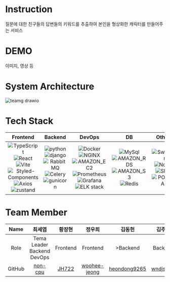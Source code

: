 # Instruction
질문에 대한 친구들의 답변들의 키워드를 추출하여 본인을 형상화한 캐릭터를 만들어주는 서비스

# DEMO
이미지, 영상 등

# System Architecture
![teamg drawio](https://github.com/2023-Summer-Bootcamp-Team-G/backend/assets/91904079/744d5aee-edbe-4a1d-848a-4d27c21aed5a)

# Tech Stack


| Frontend | Backend | DevOps | DB | Others |
| :---: | :---: | :---: | :---: | :---: |
|![TypeScript](https://img.shields.io/badge/TypeScript-3178C6?style=for-the-badge&logo=TypeScript&logoColor=white)<br> ![React](https://img.shields.io/badge/React-61DAFB?style=for-the-badge&logo=React&logoColor=white)<br> ![Vite](https://img.shields.io/badge/vite-646CFF?style=for-the-badge&logo=vite&logoColor=white)<br> ![Styled-Components](https://img.shields.io/badge/Styled_Components-DB7093?style=for-the-badge&logo=Styledcomponents&logoColor=white)<br>![Axios](https://img.shields.io/badge/Axios-5A29E4?style=for-the-badge&logo=Axios&logoColor=white)<br>![zustand](https://img.shields.io/badge/zustand-ECD53F?style=for-the-badge&logo=zustand&logoColor=white)|![python](https://img.shields.io/badge/python-3776AB?style=for-the-badge&logo=python&logoColor=white)<br> ![django](https://img.shields.io/badge/django-092E20?style=for-the-badge&logo=django&logoColor=white)<br> ![RabbitMQ](https://img.shields.io/badge/RabbitMQ-FF6600?style=for-the-badge&logo=RabbitMQ&logoColor=white)<br> ![Celery](https://img.shields.io/badge/Celery-37814A?style=for-the-badge&logo=Celery&logoColor=white)<br> ![gunicorn](https://img.shields.io/badge/gunicorn-499848?style=for-the-badge&logo=gunicorn&logoColor=white)<br>|![Docker](https://img.shields.io/badge/Docker-2496ED?style=for-the-badge&logo=Docker&logoColor=white)<br> ![NGINX](https://img.shields.io/badge/NGINX-009639?style=for-the-badge&logo=NGINX&logoColor=white)<br> ![AMAZON_EC2](https://img.shields.io/badge/AMAZON_EC2-FF9900?style=for-the-badge&logo=AMAZONEC2&logoColor=white)<br>![Prometheus](https://img.shields.io/badge/Prometheus-E6522C?style=for-the-badge&logo=Prometheus&logoColor=white)<br> ![Grafana](https://img.shields.io/badge/Grafana-F46800?style=for-the-badge&logo=Grafana&logoColor=white)<br>![ELK stack](https://img.shields.io/badge/ELK_stack-005571?style=for-the-badge&logo=Elastic&logoColor=white)|![MySql](https://img.shields.io/badge/MySql-4479A1?style=for-the-badge&logo=MySql&logoColor=white)<br> ![AMAZON_RDS](https://img.shields.io/badge/AMAZON_RDS-527FFF?style=for-the-badge&logo=AMAZONRDS&logoColor=white)<br> ![AMAZON_S3](https://img.shields.io/badge/AMAZON_S3-569A31?style=for-the-badge&logo=AMAZONS3&logoColor=white)<br> ![Redis](https://img.shields.io/badge/Redis-DC382D?style=for-the-badge&logo=Redis&logoColor=white)<br>|![Swagger](https://img.shields.io/badge/Swagger-85EA2D?style=for-the-badge&logo=Swagger&logoColor=white)<br>![Notion](https://img.shields.io/badge/Notion-000000?style=for-the-badge&logo=Notion&logoColor=white)<br>![Slack](https://img.shields.io/badge/Slack-4A154B?style=for-the-badge&logo=Slack&logoColor=white)<br>![POSTMAN](https://img.shields.io/badge/POSTMAN-FF6C37?style=for-the-badge&logo=POSTMAN&logoColor=white)<br>

# Team Member


| Name | 최세엽 | 황장현 | 정우희 | 김동헌 | 김주언 | 이지은 |
| :---: | :---: | :---: | :---: | :---: | :---: | :---: |
| Role | Tema Leader</br>Backend</br>DevOps| Frontend | Frontend | >Backend | Backend | Frontend |
| GitHub | [non-cpu](https://github.com/non-cpu) | [JH722](https://github.com/JH722) | [woohee-jeong](https://github.com/woohee-jeong) | [heondong9265](https://github.com/heondong9265) | [wndjs803](https://github.com/wndjs803) | [egg-silver](https://github.com/egg-silver) |
